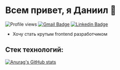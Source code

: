 # Всем привет, я Даниил 🍕  

![Profile views](https://gpvc.arturio.dev/DanyKuzmenko)
[![Gmail Badge](https://img.shields.io/badge/Gmail-D14836?style=for-the-badge&logo=gmail&logoColor=white)](mailto:dankuzmenko02@yandex.ru) 
[![Linkedin Badge](https://img.shields.io/badge/LinkedIn-0077B5?style=for-the-badge&logo=linkedin&logoColor=white)](https://www.linkedin.com/in/daniil-kuzmenko-30a33822b/)

* Хочу стать крутым frontend разработчиком

## Стек технологий:  



[![Anurag's GitHub stats](https://github-readme-stats.vercel.app/api?username=DanyKuzmenko&show_icons=true&theme=cobalt)](https://github.com/anuraghazra/github-readme-stats)

